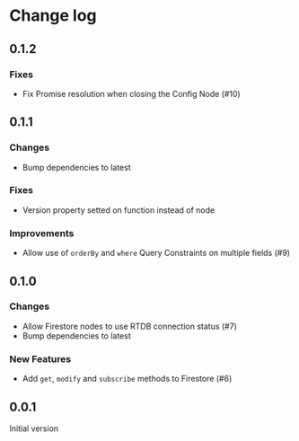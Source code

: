 # Change log

## 0.1.2

### Fixes

- Fix Promise resolution when closing the Config Node (#10)

## 0.1.1

### Changes

- Bump dependencies to latest

### Fixes

- Version property setted on function instead of node

### Improvements

- Allow use of `orderBy` and `where` Query Constraints on multiple fields (#9)

## 0.1.0

### Changes

- Allow Firestore nodes to use RTDB connection status (#7)
- Bump dependencies to latest

### New Features

- Add `get`, `modify` and `subscribe` methods to Firestore (#6)

## 0.0.1

Initial version
